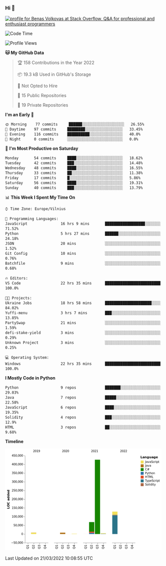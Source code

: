 ### Hi 👋
<a href="https://stackoverflow.com/users/14954249/benas-volkovas"><img src="https://stackoverflow.com/users/flair/14954249.png?theme=dark" width="208" height="58" alt="profile for Benas Volkovas at Stack Overflow, Q&amp;A for professional and enthusiast programmers" title="profile for Benas Volkovas at Stack Overflow, Q&amp;A for professional and enthusiast programmers"></a>

<!--START_SECTION:waka-->
![Code Time](http://img.shields.io/badge/Code%20Time-608%20hrs%2049%20mins-blue)

![Profile Views](http://img.shields.io/badge/Profile%20Views-0-blue)

**🐱 My GitHub Data** 

> 🏆 158 Contributions in the Year 2022
 > 
> 📦 19.3 kB Used in GitHub's Storage 
 > 
> 🚫 Not Opted to Hire
 > 
> 📜 15 Public Repositories 
 > 
> 🔑 19 Private Repositories  
 > 
**I'm an Early 🐤** 

```text
🌞 Morning    77 commits     ██████░░░░░░░░░░░░░░░░░░░   26.55% 
🌆 Daytime    97 commits     ████████░░░░░░░░░░░░░░░░░   33.45% 
🌃 Evening    116 commits    ██████████░░░░░░░░░░░░░░░   40.0% 
🌙 Night      0 commits      ░░░░░░░░░░░░░░░░░░░░░░░░░   0.0%

```
📅 **I'm Most Productive on Saturday** 

```text
Monday       54 commits     ████░░░░░░░░░░░░░░░░░░░░░   18.62% 
Tuesday      42 commits     ███░░░░░░░░░░░░░░░░░░░░░░   14.48% 
Wednesday    48 commits     ████░░░░░░░░░░░░░░░░░░░░░   16.55% 
Thursday     33 commits     ██░░░░░░░░░░░░░░░░░░░░░░░   11.38% 
Friday       17 commits     █░░░░░░░░░░░░░░░░░░░░░░░░   5.86% 
Saturday     56 commits     ████░░░░░░░░░░░░░░░░░░░░░   19.31% 
Sunday       40 commits     ███░░░░░░░░░░░░░░░░░░░░░░   13.79%

```


📊 **This Week I Spent My Time On** 

```text
⌚︎ Time Zone: Europe/Vilnius

💬 Programming Languages: 
JavaScript               16 hrs 9 mins       ██████████████████░░░░░░░   71.52% 
Python                   5 hrs 27 mins       ██████░░░░░░░░░░░░░░░░░░░   24.18% 
JSON                     20 mins             ░░░░░░░░░░░░░░░░░░░░░░░░░   1.52% 
Git Config               10 mins             ░░░░░░░░░░░░░░░░░░░░░░░░░   0.76% 
Batchfile                9 mins              ░░░░░░░░░░░░░░░░░░░░░░░░░   0.68%

🔥 Editors: 
VS Code                  22 hrs 35 mins      █████████████████████████   100.0%

🐱‍💻 Projects: 
Ukraine Jobs             18 hrs 58 mins      █████████████████████░░░░   84.02% 
Yuffi-menu               3 hrs 7 mins        ███░░░░░░░░░░░░░░░░░░░░░░   13.85% 
PartySwap                21 mins             ░░░░░░░░░░░░░░░░░░░░░░░░░   1.59% 
defi-stake-yield         3 mins              ░░░░░░░░░░░░░░░░░░░░░░░░░   0.29% 
Unknown Project          3 mins              ░░░░░░░░░░░░░░░░░░░░░░░░░   0.25%

💻 Operating System: 
Windows                  22 hrs 35 mins      █████████████████████████   100.0%

```

**I Mostly Code in Python** 

```text
Python                   9 repos             ███████░░░░░░░░░░░░░░░░░░   29.03% 
Java                     7 repos             █████░░░░░░░░░░░░░░░░░░░░   22.58% 
JavaScript               6 repos             ████░░░░░░░░░░░░░░░░░░░░░   19.35% 
Solidity                 4 repos             ███░░░░░░░░░░░░░░░░░░░░░░   12.9% 
HTML                     3 repos             ██░░░░░░░░░░░░░░░░░░░░░░░   9.68%

```


**Timeline**

![Chart not found](https://raw.githubusercontent.com/BenasVolkovas/BenasVolkovas/main/charts/bar_graph.png) 


 Last Updated on 21/03/2022 10:08:55 UTC
<!--END_SECTION:waka-->
